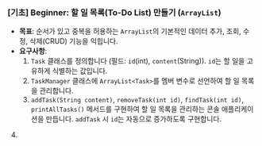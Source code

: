 ### **[기초] Beginner: 할 일 목록(To-Do List) 만들기 (`ArrayList`)**

-   **목표**: 순서가 있고 중복을 허용하는 `ArrayList`의 기본적인 데이터 추가, 조회, 수정, 삭제(CRUD) 기능을 익힙니다.
-   **요구사항**:
    1.  `Task` 클래스를 정의합니다 (필드: `id`(int), `content`(String)). `id`는 할 일을 고유하게 식별하는 값입니다.
    2.  `TaskManager` 클래스에 `ArrayList<Task>`를 멤버 변수로 선언하여 할 일 목록을 관리합니다.
    3.  `addTask(String content)`, `removeTask(int id)`, `findTask(int id)`, `printAllTasks()`
         메서드를 구현하여 할 일 목록을 관리하는 콘솔 애플리케이션을 만듭니다. `addTask` 시 `id`는 자동으로 증가하도록 구현합니다.
4. 